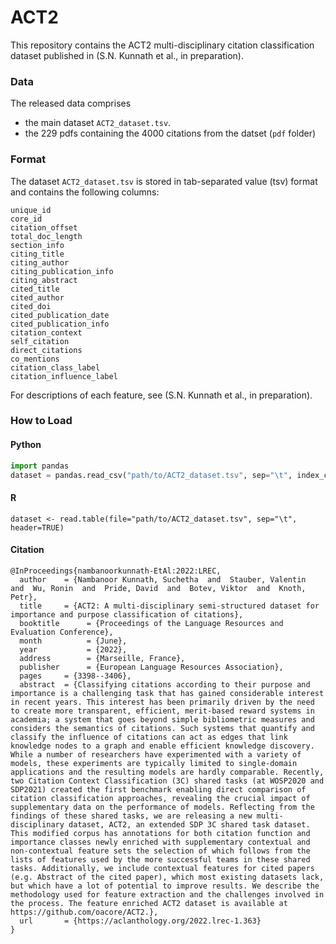 # ACT2
This repository contains the ACT2 multi-disciplinary citation classification dataset published in
(S.N. Kunnath et al., in preparation).
### Data
The released data comprises 
- the main dataset `ACT2_dataset.tsv`.
- the 229 pdfs containing the 4000 citations from the datset (`pdf` folder)
### Format
The dataset `ACT2_dataset.tsv` is stored in tab-separated value (tsv) format and contains the following columns:
```
unique_id
core_id
citation_offset
total_doc_length
section_info
citing_title
citing_author
citing_publication_info
citing_abstract
cited_title
cited_author
cited_doi
cited_publication_date
cited_publication_info
citation_context
self_citation
direct_citations
co_mentions
citation_class_label
citation_influence_label
```
For descriptions of each feature, see (S.N. Kunnath et al., in preparation).
### How to Load
#### Python
```python
import pandas
dataset = pandas.read_csv("path/to/ACT2_dataset.tsv", sep="\t", index_col="unique_id")
```
#### R
```
dataset <- read.table(file="path/to/ACT2_dataset.tsv", sep="\t", header=TRUE)
```
#### Citation
```
@InProceedings{nambanoorkunnath-EtAl:2022:LREC,
  author    = {Nambanoor Kunnath, Suchetha  and  Stauber, Valentin  and  Wu, Ronin  and  Pride, David  and  Botev, Viktor  and  Knoth, Petr},
  title     = {ACT2: A multi-disciplinary semi-structured dataset for importance and purpose classification of citations},
  booktitle      = {Proceedings of the Language Resources and Evaluation Conference},
  month          = {June},
  year           = {2022},
  address        = {Marseille, France},
  publisher      = {European Language Resources Association},
  pages     = {3398--3406},
  abstract  = {Classifying citations according to their purpose and importance is a challenging task that has gained considerable interest in recent years. This interest has been primarily driven by the need to create more transparent, efficient, merit-based reward systems in academia; a system that goes beyond simple bibliometric measures and considers the semantics of citations. Such systems that quantify and classify the influence of citations can act as edges that link knowledge nodes to a graph and enable efficient knowledge discovery. While a number of researchers have experimented with a variety of models, these experiments are typically limited to single-domain applications and the resulting models are hardly comparable. Recently, two Citation Context Classification (3C) shared tasks (at WOSP2020 and SDP2021) created the first benchmark enabling direct comparison of citation classification approaches, revealing the crucial impact of supplementary data on the performance of models. Reflecting from the findings of these shared tasks, we are releasing a new multi-disciplinary dataset, ACT2, an extended SDP 3C shared task dataset. This modified corpus has annotations for both citation function and importance classes newly enriched with supplementary contextual and non-contextual feature sets the selection of which follows from the lists of features used by the more successful teams in these shared tasks. Additionally, we include contextual features for cited papers (e.g. Abstract of the cited paper), which most existing datasets lack, but which have a lot of potential to improve results. We describe the methodology used for feature extraction and the challenges involved in the process. The feature enriched ACT2 dataset is available at https://github.com/oacore/ACT2.},
  url       = {https://aclanthology.org/2022.lrec-1.363}
}
```
